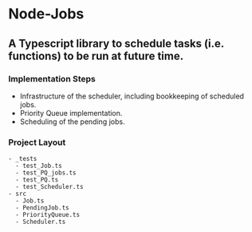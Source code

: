 # Node-Jobs

## A Typescript library to schedule tasks (i.e. functions) to be run at future time.

### Implementation Steps

- Infrastructure of the scheduler, including bookkeeping of scheduled jobs.
- Priority Queue implementation.
- Scheduling of the pending jobs. 

### Project Layout

```
- _tests
  - test_Job.ts
  - test_PQ_jobs.ts
  - test_PQ.ts
  - test_Scheduler.ts
- src
  - Job.ts
  - PendingJob.ts
  - PriorityQueue.ts
  - Scheduler.ts
```
